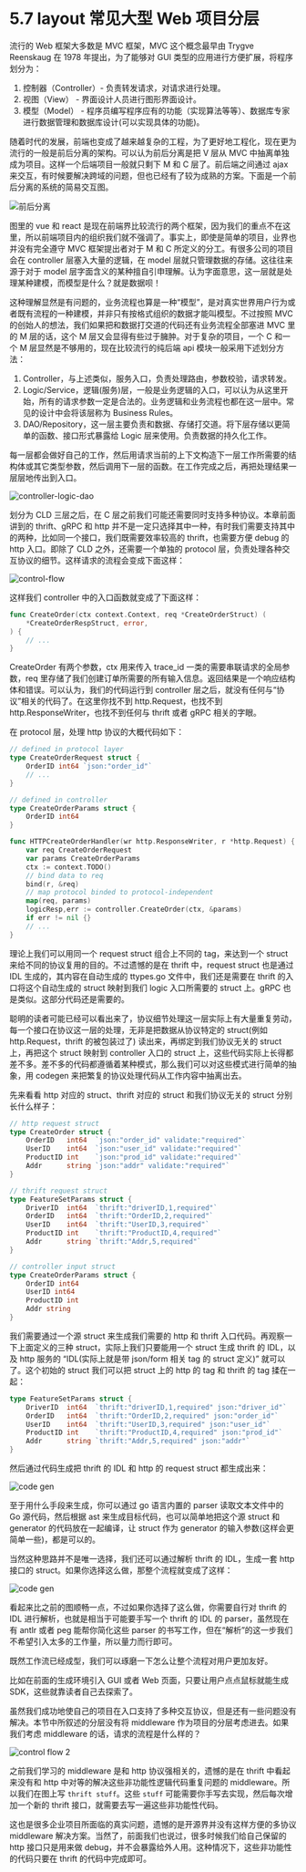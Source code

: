 # 5.7 layout 常见大型 Web 项目分层

流行的 Web 框架大多数是 MVC 框架，MVC 这个概念最早由 Trygve Reenskaug 在 1978 年提出，为了能够对 GUI 类型的应用进行方便扩展，将程序划分为：

1. 控制器（Controller）- 负责转发请求，对请求进行处理。
2. 视图（View） - 界面设计人员进行图形界面设计。
3. 模型（Model） - 程序员编写程序应有的功能（实现算法等等）、数据库专家进行数据管理和数据库设计(可以实现具体的功能)。

随着时代的发展，前端也变成了越来越复杂的工程，为了更好地工程化，现在更为流行的一般是前后分离的架构。可以认为前后分离是把 V 层从 MVC 中抽离单独成为项目。这样一个后端项目一般就只剩下 M 和 C 层了。前后端之间通过 ajax 来交互，有时候要解决跨域的问题，但也已经有了较为成熟的方案。下面是一个前后分离的系统的简易交互图。

![前后分离](../images/ch6-08-frontend-backend.png)

图里的 vue 和 react 是现在前端界比较流行的两个框架，因为我们的重点不在这里，所以前端项目内的组织我们就不强调了。事实上，即使是简单的项目，业界也并没有完全遵守 MVC 框架提出者对于 M 和 C 所定义的分工。有很多公司的项目会在 controller 层塞入大量的逻辑，在 model 层就只管理数据的存储。这往往来源于对于 model 层字面含义的某种擅自引申理解。认为字面意思，这一层就是处理某种建模，而模型是什么？就是数据呗！

这种理解显然是有问题的，业务流程也算是一种“模型”，是对真实世界用户行为或者既有流程的一种建模，并非只有按格式组织的数据才能叫模型。不过按照 MVC 的创始人的想法，我们如果把和数据打交道的代码还有业务流程全部塞进 MVC 里的 M 层的话，这个 M 层又会显得有些过于臃肿。对于复杂的项目，一个 C 和一个 M 层显然是不够用的，现在比较流行的纯后端 api 模块一般采用下述划分方法：

1. Controller，与上述类似，服务入口，负责处理路由，参数校验，请求转发。
2. Logic/Service，逻辑(服务)层，一般是业务逻辑的入口，可以认为从这里开始，所有的请求参数一定是合法的。业务逻辑和业务流程也都在这一层中。常见的设计中会将该层称为 Business Rules。
3. DAO/Repository，这一层主要负责和数据、存储打交道。将下层存储以更简单的函数、接口形式暴露给 Logic 层来使用。负责数据的持久化工作。

每一层都会做好自己的工作，然后用请求当前的上下文构造下一层工作所需要的结构体或其它类型参数，然后调用下一层的函数。在工作完成之后，再把处理结果一层层地传出到入口。

![controller-logic-dao](../images/ch6-08-controller-logic-dao.png)

划分为 CLD 三层之后，在 C 层之前我们可能还需要同时支持多种协议。本章前面讲到的 thrift、gRPC 和 http 并不是一定只选择其中一种，有时我们需要支持其中的两种，比如同一个接口，我们既需要效率较高的 thrift，也需要方便 debug 的 http 入口。即除了 CLD 之外，还需要一个单独的 protocol 层，负责处理各种交互协议的细节。这样请求的流程会变成下面这样：

![control-flow](../images/ch6-08-control-flow.png)

这样我们 controller 中的入口函数就变成了下面这样：

```go
func CreateOrder(ctx context.Context, req *CreateOrderStruct) (
	*CreateOrderRespStruct, error,
) {
	// ...
}
```

CreateOrder 有两个参数，ctx 用来传入 trace_id 一类的需要串联请求的全局参数，req 里存储了我们创建订单所需要的所有输入信息。返回结果是一个响应结构体和错误。可以认为，我们的代码运行到 controller 层之后，就没有任何与“协议”相关的代码了。在这里你找不到 http.Request，也找不到 http.ResponseWriter，也找不到任何与 thrift 或者 gRPC 相关的字眼。

在 protocol 层，处理 http 协议的大概代码如下：

```go
// defined in protocol layer
type CreateOrderRequest struct {
	OrderID int64 `json:"order_id"`
	// ...
}

// defined in controller
type CreateOrderParams struct {
	OrderID int64
}

func HTTPCreateOrderHandler(wr http.ResponseWriter, r *http.Request) {
	var req CreateOrderRequest
	var params CreateOrderParams
	ctx := context.TODO()
	// bind data to req
	bind(r, &req)
	// map protocol binded to protocol-independent
	map(req, params)
	logicResp,err := controller.CreateOrder(ctx, &params)
	if err != nil {}
	// ...
}
```

理论上我们可以用同一个 request struct 组合上不同的 tag，来达到一个 struct 来给不同的协议复用的目的。不过遗憾的是在 thrift 中，request struct 也是通过 IDL 生成的，其内容在自动生成的 ttypes.go 文件中，我们还是需要在 thrift 的入口将这个自动生成的 struct 映射到我们 logic 入口所需要的 struct 上。gRPC 也是类似。这部分代码还是需要的。

聪明的读者可能已经可以看出来了，协议细节处理这一层实际上有大量重复劳动，每一个接口在协议这一层的处理，无非是把数据从协议特定的 struct(例如 http.Request，thrift 的被包装过了) 读出来，再绑定到我们协议无关的 struct 上，再把这个 struct 映射到 controller 入口的 struct 上，这些代码实际上长得都差不多。差不多的代码都遵循着某种模式，那么我们可以对这些模式进行简单的抽象，用 codegen 来把繁复的协议处理代码从工作内容中抽离出去。

先来看看 http 对应的 struct、thrift 对应的 struct 和我们协议无关的 struct 分别长什么样子：

```go
// http request struct
type CreateOrder struct {
	OrderID   int64  `json:"order_id" validate:"required"`
	UserID    int64  `json:"user_id" validate:"required"`
	ProductID int    `json:"prod_id" validate:"required"`
	Addr      string `json:"addr" validate:"required"`
}

// thrift request struct
type FeatureSetParams struct {
	DriverID  int64  `thrift:"driverID,1,required"`
	OrderID   int64  `thrift:"OrderID,2,required"`
	UserID    int64  `thrift:"UserID,3,required"`
	ProductID int    `thrift:"ProductID,4,required"`
	Addr      string `thrift:"Addr,5,required"`
}

// controller input struct
type CreateOrderParams struct {
	OrderID int64
	UserID int64
	ProductID int
	Addr string
}

```

我们需要通过一个源 struct 来生成我们需要的 http 和 thrift 入口代码。再观察一下上面定义的三种 struct，实际上我们只要能用一个 struct 生成 thrift 的 IDL，以及 http 服务的 “IDL(实际上就是带 json/form 相关 tag 的 struct 定义)” 就可以了。这个初始的 struct 我们可以把 struct 上的 http 的 tag 和 thrift 的 tag 揉在一起：

```go
type FeatureSetParams struct {
	DriverID  int64  `thrift:"driverID,1,required" json:"driver_id"`
	OrderID   int64  `thrift:"OrderID,2,required" json:"order_id"`
	UserID    int64  `thrift:"UserID,3,required" json:"user_id"`
	ProductID int    `thrift:"ProductID,4,required" json:"prod_id"`
	Addr      string `thrift:"Addr,5,required" json:"addr"`
}
```

然后通过代码生成把 thrift 的 IDL 和 http 的 request struct 都生成出来：

![code gen](../images/ch6-08-code-gen.png)

至于用什么手段来生成，你可以通过 go 语言内置的 parser 读取文本文件中的 Go 源代码，然后根据 ast 来生成目标代码，也可以简单地把这个源 struct 和 generator 的代码放在一起编译，让 struct 作为 generator 的输入参数(这样会更简单一些)，都是可以的。

当然这种思路并不是唯一选择，我们还可以通过解析 thrift 的 IDL，生成一套 http 接口的 struct。如果你选择这么做，那整个流程就变成了这样：

![code gen](../images/ch6-08-code-gen-2.png)

看起来比之前的图顺畅一点，不过如果你选择了这么做，你需要自行对 thrift 的 IDL 进行解析，也就是相当于可能要手写一个 thrift 的 IDL 的 parser，虽然现在有 antlr 或者 peg 能帮你简化这些 parser 的书写工作，但在“解析”的这一步我们不希望引入太多的工作量，所以量力而行即可。

既然工作流已经成型，我们可以琢磨一下怎么让整个流程对用户更加友好。

比如在前面的生成环境引入 GUI 或者 Web 页面，只要让用户点点鼠标就能生成 SDK，这些就靠读者自己去探索了。

虽然我们成功地使自己的项目在入口支持了多种交互协议，但是还有一些问题没有解决。本节中所叙述的分层没有将 middleware 作为项目的分层考虑进去。如果我们考虑 middleware 的话，请求的流程是什么样的？

![control flow 2](../images/ch6-08-control-flow-2.png)

之前我们学习的 middleware 是和 http 协议强相关的，遗憾的是在 thrift 中看起来没有和 http 中对等的解决这些非功能性逻辑代码重复问题的 middleware。所以我们在图上写 `thrift stuff`。这些 `stuff` 可能需要你手写去实现，然后每次增加一个新的 thrift 接口，就需要去写一遍这些非功能性代码。

这也是很多企业项目所面临的真实问题，遗憾的是开源界并没有这样方便的多协议 middleware 解决方案。当然了，前面我们也说过，很多时候我们给自己保留的 http 接口只是用来做 debug，并不会暴露给外人用。这种情况下，这些非功能性的代码只要在 thrift 的代码中完成即可。

